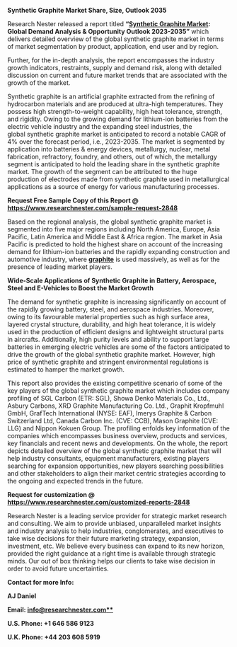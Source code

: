﻿**Synthetic Graphite Market Share, Size, Outlook 2035**

Research Nester released a report titled **“[Synthetic Graphite Market](https://www.researchnester.com/reports/synthetic-graphite-market/2848): Global Demand Analysis & Opportunity Outlook 2023-2035”** which delivers detailed overview of the global synthetic graphite market in terms of market segmentation by product, application, end user and by region.

Further, for the in-depth analysis, the report encompasses the industry growth indicators, restraints, supply and demand risk, along with detailed discussion on current and future market trends that are associated with the growth of the market.

Synthetic graphite is an artificial graphite extracted from the refining of hydrocarbon materials and are produced at ultra-high temperatures. They possess high strength-to-weight capability, high heat tolerance, strength, and rigidity. Owing to the growing demand for lithium-ion batteries from the electric vehicle industry and the expanding steel industries, the global synthetic graphite market is anticipated to record a notable CAGR of 4% over the forecast period, i.e., 2023-2035. The market is segmented by application into batteries & energy devices, metallurgy, nuclear, metal fabrication, refractory, foundry, and others, out of which, the metallurgy segment is anticipated to hold the leading share in the synthetic graphite market. The growth of the segment can be attributed to the huge production of electrodes made from synthetic graphite used in metallurgical applications as a source of energy for various manufacturing processes.

**Request Free Sample Copy of this Report @ <https://www.researchnester.com/sample-request-2848>** 

Based on the regional analysis, the global synthetic graphite market is segmented into five major regions including North America, Europe, Asia Pacific, Latin America and Middle East & Africa region. The market in Asia Pacific is predicted to hold the highest share on account of the increasing demand for lithium-ion batteries and the rapidly expanding construction and automotive industry, where [**graphite**](https://www.researchnester.com/reports/graphite-market-global-market-size-demand-analysis-opportunity-outlook-2023/181) is used massively, as well as for the presence of leading market players.

**Wide-Scale Applications of Synthetic Graphite in Battery, Aerospace, Steel and E-Vehicles to Boost the Market Growth**

The demand for synthetic graphite is increasing significantly on account of the rapidly growing battery, steel, and aerospace industries. Moreover, owing to its favourable material properties such as high surface area, layered crystal structure, durability, and high heat tolerance, it is widely used in the production of efficient designs and lightweight structural parts in aircrafts. Additionally, high purity levels and ability to support large batteries in emerging electric vehicles are some of the factors anticipated to drive the growth of the global synthetic graphite market. However, high price of synthetic graphite and stringent environmental regulations is estimated to hamper the market growth.

This report also provides the existing competitive scenario of some of the key players of the global synthetic graphite market which includes company profiling of SGL Carbon (ETR: SGL), Showa Denko Materials Co., Ltd., Asbury Carbons, XRD Graphite Manufacturing Co. Ltd., Graphit Kropfmuhl GmbH, GrafTech International (NYSE: EAF), Imerys Graphite & Carbon Switzerland Ltd, Canada Carbon Inc. (CVE: CCB), Mason Graphite (CVE: LLG) and Nippon Kokuen Group. The profiling enfolds key information of the companies which encompasses business overview, products and services, key financials and recent news and developments. On the whole, the report depicts detailed overview of the global synthetic graphite market that will help industry consultants, equipment manufacturers, existing players searching for expansion opportunities, new players searching possibilities and other stakeholders to align their market centric strategies according to the ongoing and expected trends in the future.

**Request for customization @ <https://www.researchnester.com/customized-reports-2848>** 

Research Nester is a leading service provider for strategic market research and consulting. We aim to provide unbiased, unparalleled market insights and industry analysis to help industries, conglomerates, and executives to take wise decisions for their future marketing strategy, expansion, investment, etc. We believe every business can expand to its new horizon, provided the right guidance at a right time is available through strategic minds. Our out of box thinking helps our clients to take wise decision in order to avoid future uncertainties.

**Contact for more Info:**

**AJ Daniel**

**Email: [info@researchnester.com**](mailto:info@researchnester.com)**

**U.S. Phone: +1 646 586 9123** 

**U.K. Phone: +44 203 608 5919**


